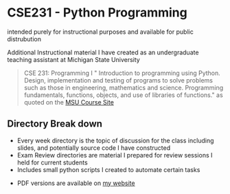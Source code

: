 # CSE231 - Python Programming 
intended purely for instructional purposes and available for public distrubution 

Additional Instructional material I have created as an undergraduate teaching assistant at Michigan State University
> CSE 231: Programming I
> " Introduction to programming using Python. Design, implementation and testing of programs to solve problems such as those in engineering, mathematics and science. Programming fundamentals, functions, objects, and use of libraries of functions." 
> as quoted on the [MSU Course Site](http://cse.msu.edu/~cse231/) 


## Directory Break down
- Every week directory is the topic of discussion for the class including slides, and potentially source code I have constructed
- Exam Review directories are material I prepared for review sessions I held for current students 
- Includes small python scripts I created to automate certain tasks 







* PDF versions are available on [my website](http://cyndyishida.me/cse231.html) 
